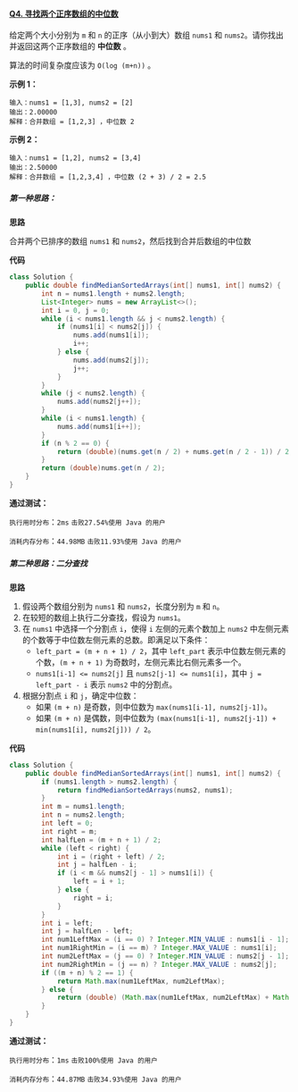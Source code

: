 #### [Q4. 寻找两个正序数组的中位数](https://leetcode.cn/problems/median-of-two-sorted-arrays/submissions/511278748/?envType=study-plan-v2&envId=top-100-liked)

给定两个大小分别为 `m` 和 `n` 的正序（从小到大）数组 `nums1` 和 `nums2`。请你找出并返回这两个正序数组的 **中位数** 。

算法的时间复杂度应该为 `O(log (m+n))` 。

 

**示例 1：**

```
输入：nums1 = [1,3], nums2 = [2]
输出：2.00000
解释：合并数组 = [1,2,3] ，中位数 2
```

**示例 2：**

```
输入：nums1 = [1,2], nums2 = [3,4]
输出：2.50000
解释：合并数组 = [1,2,3,4] ，中位数 (2 + 3) / 2 = 2.5
```

 

##### 第一种思路：

**思路**

合并两个已排序的数组 `nums1` 和 `nums2`，然后找到合并后数组的中位数

**代码**

```java
class Solution {
    public double findMedianSortedArrays(int[] nums1, int[] nums2) {
        int n = nums1.length + nums2.length;
        List<Integer> nums = new ArrayList<>();
        int i = 0, j = 0;
        while (i < nums1.length && j < nums2.length) {
            if (nums1[i] < nums2[j]) {
                nums.add(nums1[i]);
                i++;
            } else {
                nums.add(nums2[j]);
                j++;
            }
        }
        while (j < nums2.length) {
            nums.add(nums2[j++]);
        }
        while (i < nums1.length) {
            nums.add(nums1[i++]);
        }
        if (n % 2 == 0) {
            return (double)(nums.get(n / 2) + nums.get(n / 2 - 1)) / 2;
        }
        return (double)nums.get(n / 2);
    }
}
```

**通过测试：**

`执行用时分布`：`2ms`			`击败27.54%使用 Java 的用户`

`消耗内存分布`：`44.98MB`	`击败11.93%使用 Java 的用户`



##### 第二种思路：二分查找

**思路**

1. 假设两个数组分别为 `nums1` 和 `nums2`，长度分别为 `m` 和 `n`。
2. 在较短的数组上执行二分查找，假设为 `nums1`。
3. 在 `nums1` 中选择一个分割点 `i`，使得 `i` 左侧的元素个数加上 `nums2` 中左侧元素的个数等于中位数左侧元素的总数。即满足以下条件：
   - `left_part = (m + n + 1) / 2`，其中 `left_part` 表示中位数左侧元素的个数，`(m + n + 1)` 为奇数时，左侧元素比右侧元素多一个。
   - `nums1[i-1] <= nums2[j]` 且 `nums2[j-1] <= nums1[i]`，其中 `j = left_part - i` 表示 `nums2` 中的分割点。
4. 根据分割点 `i` 和 `j`，确定中位数：
   - 如果 `(m + n)` 是奇数，则中位数为 `max(nums1[i-1], nums2[j-1])`。
   - 如果 `(m + n)` 是偶数，则中位数为 `(max(nums1[i-1], nums2[j-1]) + min(nums1[i], nums2[j])) / 2`。

**代码**

```java
class Solution {
    public double findMedianSortedArrays(int[] nums1, int[] nums2) {
        if (nums1.length > nums2.length) {
            return findMedianSortedArrays(nums2, nums1);
        }
        int m = nums1.length;
        int n = nums2.length;
        int left = 0;
        int right = m;
        int halfLen = (m + n + 1) / 2;
        while (left < right) {
            int i = (right + left) / 2;
            int j = halfLen - i;
            if (i < m && nums2[j - 1] > nums1[i]) {
                left = i + 1;
            } else {
                right = i;
            }
        }
        int i = left;
        int j = halfLen - left;
        int num1LeftMax = (i == 0) ? Integer.MIN_VALUE : nums1[i - 1];
        int num1RightMin = (i == m) ? Integer.MAX_VALUE : nums1[i];
        int num2LeftMax = (j == 0) ? Integer.MIN_VALUE : nums2[j - 1];
        int num2RightMin = (j == n) ? Integer.MAX_VALUE : nums2[j];
        if ((m + n) % 2 == 1) {
            return Math.max(num1LeftMax, num2LeftMax);
        } else {
            return (double) (Math.max(num1LeftMax, num2LeftMax) + Math.min(num1RightMin, num2RightMin)) / 2;
        }
    }
}
```

**通过测试：**

`执行用时分布`：`1ms`			`击败100%使用 Java 的用户`

`消耗内存分布`：`44.87MB`	`击败34.93%使用 Java 的用户`